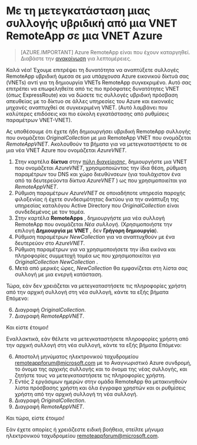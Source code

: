 <properties
    pageTitle="Πώς μπορείτε να κάνετε μετεγκατάσταση από μια VNET RemoteApp σε μια VNET Azure | Microsoft Azure"
    description="Μάθετε πώς μπορείτε να κάνετε μετεγκατάσταση από μια VNET RemoteApp σε μια VNET Azure"
    services="remoteapp"
    documentationCenter=""
    authors="lizap"
    manager="mbaldwin" />

<tags
    ms.service="remoteapp"
    ms.workload="compute"
    ms.tgt_pltfrm="na"
    ms.devlang="na"
    ms.topic="article"
    ms.date="08/15/2016"
    ms.author="elizapo" />



# <a name="how-to-migrate-a-hybrid-collection-from-a-remoteapp-vnet-to-an-azure-vnet"></a>Με τη μετεγκατάσταση μιας συλλογής υβριδική από μια VNET RemoteApp σε μια VNET Azure

> [AZURE.IMPORTANT]
> Azure RemoteApp είναι που έχουν καταργηθεί. Διαβάστε την [ανακοίνωση](https://go.microsoft.com/fwlink/?linkid=821148) για λεπτομέρειες.

Καλά νέα! Έχουμε επιτρέψει τη δυνατότητα να αναπτύξετε συλλογές RemoteApp υβριδική άμεσα σε μια υπάρχουσα Azure εικονικού δίκτυά σας (VNETs) αντί για τη δημιουργία VNETs RemoteApp συγκεκριμένο. Αυτό σας επιτρέπει να επωφεληθείτε από τις πιο πρόσφατες δυνατότητες VNET (όπως ExpressRoute) και να δώσετε τις συλλογές υβριδική πρόσβαση απευθείας με το δίκτυο σε άλλες υπηρεσίες του Azure και εικονικές μηχανές αναπτυχθεί σε συγκεκριμένη VNET.  (Αυτό λαμβάνει που καλύτερες επιδόσεις και πιο εύκολη εγκατάστασης από ρυθμίσεις παραμέτρων VNET-VNET).


Ας υποθέσουμε ότι έχετε ήδη δημιουργήσει υβριδική RemoteApp συλλογής που ονομάζεται *OriginalCollection* με μια RemoteApp VNET που ονομάζεται *RemoteAppVNET*. Ακολουθούν τα βήματα για να μετεγκαταστήσετε το σε μια νέα VNET Azure που ονομάζεται *AzureVNET*.

1.  Στην καρτέλα **δίκτυα** στην [πύλη διαχείρισης](http://manage.windowsazure.com/), δημιουργήστε μια VNET που ονομάζεται *AzureVNET*, χρησιμοποιώντας την ίδια θέση, ρύθμιση παραμέτρων του DNS και χώρο διευθύνσεων (για τουλάχιστον ένα από τα δευτερεύοντα δίκτυα *AzureVNET* ) ως που χρησιμοποιείται για *RemoteAppVNET*.
2.  Ρύθμιση παραμέτρων *AzureVNET* σε οποιαδήποτε υπηρεσία παροχής φιλοξενίας ή έχετε συνδεσιμότητας δικτύου για την ανάπτυξη της υπηρεσίας καταλόγου Active Directory που *OriginalCollection* είναι συνδεδεμένος με τον τομέα.
3.  Στην καρτέλα **RemoteApps** , δημιουργήστε μια νέα συλλογή RemoteApp που ονομάζεται *Νέα συλλογή*. (Χρησιμοποιήστε την επιλογή **Δημιουργία με VNET** , δεν **Γρήγορη δημιουργία**).
3.  Ρύθμιση παραμέτρων *NewCollection* για να αναπτυχθούν με ένα δευτερεύον στο *AzureVNET*.
4.  Ρύθμιση παραμέτρων για να χρησιμοποιήσετε την ίδια εικόνα και πληροφορίες συμμετοχή τομέα ως που χρησιμοποιείται για *OriginalCollection* *NewCollection* .
5.  Μετά από μερικές ώρες, *NewCollection* θα εμφανίζεται στη λίστα σας συλλογή με μια ενεργή κατάσταση.

Τώρα, εάν δεν χρειάζεται να μετεγκαταστήσετε τις πληροφορίες χρήστη από την αρχική συλλογή στη νέα συλλογή, κάντε τα εξής βήματα Επόμενο:

6.  Διαγραφή *OriginalCollection*.
7.  Διαγραφή *RemoteAppVNET*.

Και είστε έτοιμοι!

Εναλλακτικά, εάν θέλετε να μετεγκαταστήσετε πληροφορίες χρήστη από την αρχική συλλογή στη νέα συλλογή, κάντε τα εξής βήματα Επόμενο:

6.  Αποστολή μηνύματος ηλεκτρονικού ταχυδρομείου [remoteappforum@microsoft.com](mailto:remoteappforum@microsoft.com?subject=Azure%20RemoteApp%20user%20information%20migration) με το Αναγνωριστικό Azure συνδρομή, το όνομα της αρχικής συλλογής και το όνομα της νέας συλλογής, και ζητήστε τους να μετεγκαταστήσετε τις πληροφορίες χρήστη.
7.  Εντός 2 εργάσιμων ημερών στην ομάδα RemoteApp θα μετακινηθούν λίστα πρόσβασης χρήστη και όλα έγγραφα χρηστών και οι ρυθμίσεις χρήστη από την αρχική συλλογή τη νέα συλλογή.
8.  Διαγραφή *OriginalCollection*.
9.  Διαγραφή *RemoteAppVNET*.

Και τώρα, είστε έτοιμοι!

Εάν έχετε απορίες ή χρειάζεστε ειδική βοήθεια, στείλτε μήνυμα ηλεκτρονικού ταχυδρομείου [remoteappforum@microsoft.com](mailto:remoteappforum@microsoft.com?subject=Azure%20RemoteApp%20VNET%20migration%20help).

